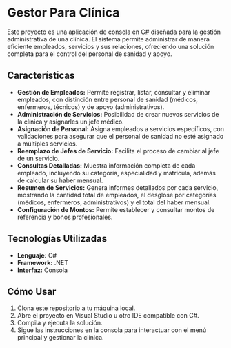# Gestor Para Clínica

Este proyecto es una aplicación de consola en C# diseñada para la gestión administrativa de una clínica. El sistema permite administrar de manera eficiente empleados, servicios y sus relaciones, ofreciendo una solución completa para el control del personal de sanidad y apoyo.

## Características

-   **Gestión de Empleados:** Permite registrar, listar, consultar y eliminar empleados, con distinción entre personal de sanidad (médicos, enfermeros, técnicos) y de apoyo (administrativos).
-   **Administración de Servicios:** Posibilidad de crear nuevos servicios de la clínica y asignarles un jefe médico.
-   **Asignación de Personal:** Asigna empleados a servicios específicos, con validaciones para asegurar que el personal de sanidad no esté asignado a múltiples servicios.
-   **Reemplazo de Jefes de Servicio:** Facilita el proceso de cambiar al jefe de un servicio.
-   **Consultas Detalladas:** Muestra información completa de cada empleado, incluyendo su categoría, especialidad y matrícula, además de calcular su haber mensual.
-   **Resumen de Servicios:** Genera informes detallados por cada servicio, mostrando la cantidad total de empleados, el desglose por categorías (médicos, enfermeros, administrativos) y el total del haber mensual.
-   **Configuración de Montos:** Permite establecer y consultar montos de referencia y bonos profesionales.

## Tecnologías Utilizadas

-   **Lenguaje:** C#
-   **Framework:** .NET
-   **Interfaz:** Consola

## Cómo Usar

1.  Clona este repositorio a tu máquina local.
2.  Abre el proyecto en Visual Studio u otro IDE compatible con C#.
3.  Compila y ejecuta la solución.
4.  Sigue las instrucciones en la consola para interactuar con el menú principal y gestionar la clínica.
